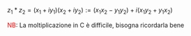 $z_{1}*z_{2}=(x_{1}+iy_{1})(x_{2}+iy_{2}):=(x_{1}x_{2}-y_{1}y_{2})+i(x_{1}y_{2}+y_{1}x_{2})$

<font color="#ff0000">NB</font>: La moltiplicazione in C è difficile, bisogna ricordarla bene